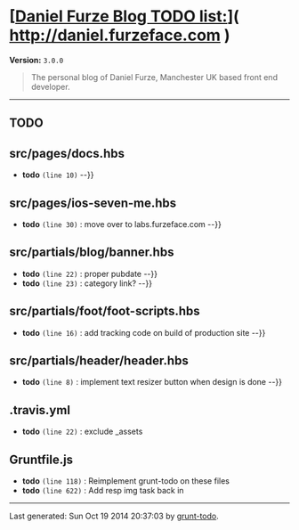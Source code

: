 # [[Daniel Furze Blog TODO list:](http://daniel.furzeface.com)]( http://daniel.furzeface.com )

**Version:** `3.0.0`

> The personal blog of Daniel Furze, Manchester UK based front end developer.

* * *

## TODO

## src/pages/docs.hbs

-  **todo** `(line 10)`  --}}

## src/pages/ios-seven-me.hbs

-  **todo** `(line 30)` : move over to labs.furzeface.com --}}

## src/partials/blog/banner.hbs

-  **todo** `(line 22)` : proper pubdate --}}
-  **todo** `(line 23)` : category link? --}}

## src/partials/foot/foot-scripts.hbs

-  **todo** `(line 16)` : add tracking code on build of production site --}}

## src/partials/header/header.hbs

-  **todo** `(line 8)` : implement text resizer button when design is done --}}

## .travis.yml

-  **todo** `(line 22)` : exclude _assets

## Gruntfile.js

-  **todo** `(line 118)` : Reimplement grunt-todo on these files
-  **todo** `(line 622)` : Add resp img task back in


* * *

Last generated: Sun Oct 19 2014 20:37:03 by [grunt-todo](https://github.com/leny/grunt-todo).
